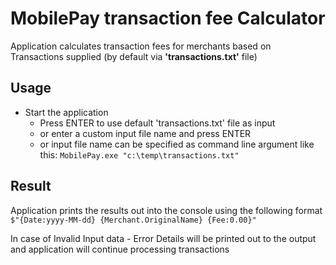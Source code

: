 # MobilePay transaction fee Calculator 

Application calculates transaction fees for merchants based on Transactions supplied (by default via **'transactions.txt'** file)

## Usage

 - Start the application
   - Press ENTER to use default 'transactions.txt' file as input
    - or enter a custom input file name and press ENTER
    - or input file name can be specified as command line argument like this:  `MobilePay.exe "c:\temp\transactions.txt"`

## Result

Application prints the results out into the console
using the following format `$"{Date:yyyy-MM-dd} {Merchant.OriginalName} {Fee:0.00}"`

In case of Invalid Input data - Error Details will be printed out to the output
and application will continue processing transactions


